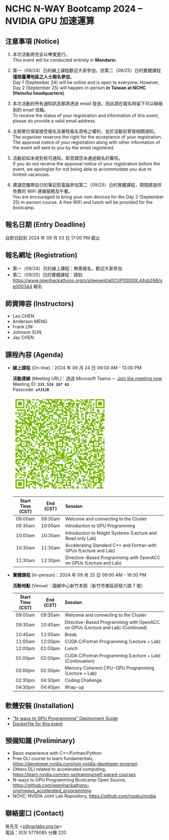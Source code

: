 
# NCHC N-WAY Bootcamp 2024 – NVIDIA GPU 加速運算

## 注意事項 (Notice)

 1. 本次活動將完全以**中文**進行。\
    This event will be conducted entirely in **Mandarin**.

 2. 第一（09/24）日的線上課程歡迎大家參加。但第二（09/25）日的實體課程**僅限臺灣地區之人士報名參加**。\
    Day 1 (September 24) will be online and is open to everyone. However, Day 2 (September 25) will happen in-person **in Taiwan at NCHC (Hsinchu headquarters)**.

 4. 本次活動的所有通知訊息都將透過 email 發送，因此請在報名時留下可以聯絡到的 email 信箱。\
    To receive the status of your registration and information of this event, please do provide a valid email address.

 5. 主辦單位保留接受報名及審核報名資格之權利，並於活動前寄發相關通知。\
    The organizer reserves the right for the acceptance of your registration. The approval notice of your registration along with other information of the event will sent to you by the email registered.

 6. 活動前如未收到核可通知，即意謂您未通過報名的審核。\
    If you do not receive the approval notice of your registration before the event, we apologize for not being able to accommodate you due to limited vacancies.

 7. 建議您攜帶自已的筆記型電腦參加第二（09/25）日的實體課程，期間將提供免費的 WiFi 連線服務及午餐。\
    You are encouraged to bring your own devices for the Day 2 (September 25) in-person course. A free WiFi and lunch will be provided for the bootcamp.

## 報名日期 (Entry Deadline)

自即日起到 2024 年 09 月 03 日 17:00 PM 截止

## 報名網址 (Registration)

 -  第一（09/24）日的線上課程：無需報名，歡迎大家參加
 -  第二（09/25）日的實體課程：請到 <https://www.openhackathons.org/s/siteevent/a0CUP00000L44xb2AB/se000344> 報名

## 師資陣容 (Instructors)

 -  Leo CHEN
 -  Anderson MENG
 -  Frank LIN
 -  Johnson SUN
 -  Jay CHEN

## 課程內容 (Agenda)

 -  **線上課程** (On-line)：2024 年 09 月 24 日 09:00 AM - 13:00 PM

    **活動連線** (Meeting URL)：透過 Microsoft Teams -- [Join the meeting now](https://teams.microsoft.com/l/meetup-join/19%3ameeting_YWFhMjgwYjEtNTQ4MS00ZDhiLWI0YzEtYzNiOTZhODYzMDA4%40thread.v2/0?context=%7b%22Tid%22%3a%2243083d15-7273-40c1-b7db-39efd9ccc17a%22%2c%22Oid%22%3a%22ce218103-5e8c-4c2f-9459-4cd40d72e332%22%7d)\
    Meeting ID: **`231 524 267 62`**\
    Passcode: **`ufJSJR`**

    <img src="20240925.png" width="300" height="300"/>

    | Start Time<br>(CST) | End (CST) | Session |
    | :--: | :--: | -------- |
    | 09:00am | 09:30am | Welcome and connecting to the Cluster |
    | 09:30am | 10:00am | Introduction to GPU Programming |
    | 10:00am | 10:30am | Introduction to Nsight Systems (Lecture and Read only Lab) |
    | 10:30am | 11:30am | Accelerating Standard C++ and Fortran with GPUs (Lecture and Lab) |
    | 11:30am | 12:30pm | Directive-Based Programming with OpenACC on GPUs (Lecture and Lab) |

 -  **實體課程** (In-person)：2024 年 09 月 25 日 09:00 AM - 16:30 PM

    **活動地點** (Venue)：國網中心新竹本部（新竹市東區研發六路 7 號）

    | Start Time<br>(CST) | End (CST) | Session |
    | :--: | :--: | -------- |
    | 09:00am | 09:30am | Welcome and connecting to the Cluster |
    | 09:30am | 10:45am | Directive-Based Programming with OpenACC on GPUs (Lecture and Lab) (Continued) |
    | 10:45am | 11:00am | Break |
    | 11:00am | 12:00pm | CUDA C/Fortran Programming (Lecture + Lab) |
    | 12:00pm | 01:00pm | Lunch |
    | 01:00pm | 02:00pm | CUDA C/Fortran Programming (Lecture + Lab) (Continuation) |
    | 02:00pm | 02:30pm | Memory Coherent CPU-GPU Programming (Lecture + Lab) |
    | 02:30pm | 04:30pm | Coding Challenge |
    | 04:30pm | 04:40pm | Wrap-up |

## 軟體安裝 (Installation)

 -  ["N-ways to GPU Programming" Deployment Guide](https://github.com/openhackathons-org/nways_accelerated_programming/blob/main/Deployment_Guide.md)
 -  [Dockerfile for this event](https://github.com/openhackathons-org/nways_accelerated_programming/blob/main/nways_Dockerfile)

## 預備知識 (Preliminary)

 -  Basic experience with C++/Fortran/Python.
 -  Free DLI course to learn fundamentals, <https://developer.nvidia.com/join-nvidia-developer-program>
 -  Others DLI related to accelerated computing, <https://learn.nvidia.com/en-us/training/self-paced-courses>
 -  N-ways to GPU Programming Bootcamp Open Source, <https://github.com/openhackathons-org/nways_accelerated_programming>
 -  NCHC-NVIDIA Joint Lab Repository, <https://github.com/nqobu/nvidia>

## 聯絡窗口 (Contact)

吳先生 &lt;[z@narlabs.org.tw](mailto:z@narlabs.org.tw)&gt;\
電話：(03) 5776085 分機 220

<!--
  vim:  ft=markdown ic et norl wrap sw=8 ts=8 sts=4:
  -->
